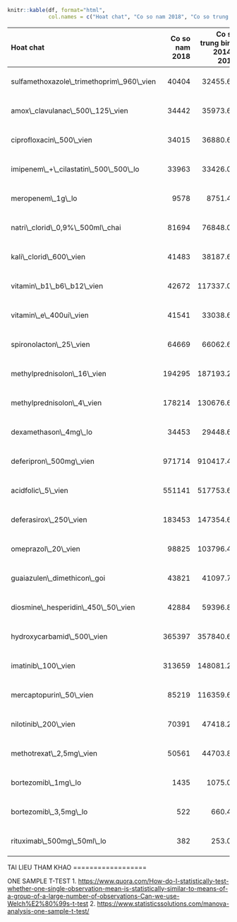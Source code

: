 ``` r
knitr::kable(df, format="html", 
             col.names = c("Hoat chat", "Co so nam 2018", "Co so trung binh 2014-2018", "SD", "p-value", "Ket luan"))
```

<table>
<thead>
<tr>
<th style="text-align:left;">
Hoat chat
</th>
<th style="text-align:right;">
Co so nam 2018
</th>
<th style="text-align:right;">
Co so trung binh 2014-2018
</th>
<th style="text-align:right;">
SD
</th>
<th style="text-align:right;">
p-value
</th>
<th style="text-align:left;">
Ket luan
</th>
</tr>
</thead>
<tbody>
<tr>
<td style="text-align:left;">
sulfamethoxazole\_trimethoprim\_960\_vien
</td>
<td style="text-align:right;">
40404
</td>
<td style="text-align:right;">
32455.60
</td>
<td style="text-align:right;">
6559.34988
</td>
<td style="text-align:right;">
0.0535599
</td>
<td style="text-align:left;">
Chấp nhận H0
</td>
</tr>
<tr>
<td style="text-align:left;">
amox\_clavulanac\_500\_125\_vien
</td>
<td style="text-align:right;">
34442
</td>
<td style="text-align:right;">
35973.60
</td>
<td style="text-align:right;">
13968.34884
</td>
<td style="text-align:right;">
0.8183820
</td>
<td style="text-align:left;">
Chấp nhận H0
</td>
</tr>
<tr>
<td style="text-align:left;">
ciprofloxacin\_500\_vien
</td>
<td style="text-align:right;">
34015
</td>
<td style="text-align:right;">
36880.60
</td>
<td style="text-align:right;">
3821.49844
</td>
<td style="text-align:right;">
0.1688988
</td>
<td style="text-align:left;">
Chấp nhận H0
</td>
</tr>
<tr>
<td style="text-align:left;">
imipenem\_+\_cilastatin\_500\_500\_lo
</td>
<td style="text-align:right;">
33963
</td>
<td style="text-align:right;">
33426.00
</td>
<td style="text-align:right;">
4552.71946
</td>
<td style="text-align:right;">
0.8050047
</td>
<td style="text-align:left;">
Chấp nhận H0
</td>
</tr>
<tr>
<td style="text-align:left;">
meropenem\_1g\_lo
</td>
<td style="text-align:right;">
9578
</td>
<td style="text-align:right;">
8751.40
</td>
<td style="text-align:right;">
706.38290
</td>
<td style="text-align:right;">
0.0590085
</td>
<td style="text-align:left;">
Chấp nhận H0
</td>
</tr>
<tr>
<td style="text-align:left;">
natri\_clorid\_0,9%\_500ml\_chai
</td>
<td style="text-align:right;">
81694
</td>
<td style="text-align:right;">
76848.00
</td>
<td style="text-align:right;">
2998.63877
</td>
<td style="text-align:right;">
0.0224839
</td>
<td style="text-align:left;">
Bác bỏ H0
</td>
</tr>
<tr>
<td style="text-align:left;">
kali\_clorid\_600\_vien
</td>
<td style="text-align:right;">
41483
</td>
<td style="text-align:right;">
38187.60
</td>
<td style="text-align:right;">
4376.94206
</td>
<td style="text-align:right;">
0.1675584
</td>
<td style="text-align:left;">
Chấp nhận H0
</td>
</tr>
<tr>
<td style="text-align:left;">
vitamin\_b1\_b6\_b12\_vien
</td>
<td style="text-align:right;">
42672
</td>
<td style="text-align:right;">
117337.00
</td>
<td style="text-align:right;">
51816.29430
</td>
<td style="text-align:right;">
0.0322169
</td>
<td style="text-align:left;">
Bác bỏ H0
</td>
</tr>
<tr>
<td style="text-align:left;">
vitamin\_e\_400ui\_vien
</td>
<td style="text-align:right;">
41541
</td>
<td style="text-align:right;">
33038.60
</td>
<td style="text-align:right;">
15712.67644
</td>
<td style="text-align:right;">
0.2929021
</td>
<td style="text-align:left;">
Chấp nhận H0
</td>
</tr>
<tr>
<td style="text-align:left;">
spironolacton\_25\_vien
</td>
<td style="text-align:right;">
64669
</td>
<td style="text-align:right;">
66062.60
</td>
<td style="text-align:right;">
18114.28448
</td>
<td style="text-align:right;">
0.8717675
</td>
<td style="text-align:left;">
Chấp nhận H0
</td>
</tr>
<tr>
<td style="text-align:left;">
methylprednisolon\_16\_vien
</td>
<td style="text-align:right;">
194295
</td>
<td style="text-align:right;">
187193.20
</td>
<td style="text-align:right;">
4814.74814
</td>
<td style="text-align:right;">
0.0299834
</td>
<td style="text-align:left;">
Bác bỏ H0
</td>
</tr>
<tr>
<td style="text-align:left;">
methylprednisolon\_4\_vien
</td>
<td style="text-align:right;">
178214
</td>
<td style="text-align:right;">
130676.60
</td>
<td style="text-align:right;">
36106.16084
</td>
<td style="text-align:right;">
0.0422203
</td>
<td style="text-align:left;">
Bác bỏ H0
</td>
</tr>
<tr>
<td style="text-align:left;">
dexamethason\_4mg\_lo
</td>
<td style="text-align:right;">
34453
</td>
<td style="text-align:right;">
29448.60
</td>
<td style="text-align:right;">
3948.15361
</td>
<td style="text-align:right;">
0.0471400
</td>
<td style="text-align:left;">
Bác bỏ H0
</td>
</tr>
<tr>
<td style="text-align:left;">
deferipron\_500mg\_vien
</td>
<td style="text-align:right;">
971714
</td>
<td style="text-align:right;">
910417.40
</td>
<td style="text-align:right;">
58298.28292
</td>
<td style="text-align:right;">
0.0784236
</td>
<td style="text-align:left;">
Chấp nhận H0
</td>
</tr>
<tr>
<td style="text-align:left;">
acidfolic\_5\_vien
</td>
<td style="text-align:right;">
551141
</td>
<td style="text-align:right;">
517753.60
</td>
<td style="text-align:right;">
97731.80332
</td>
<td style="text-align:right;">
0.4875041
</td>
<td style="text-align:left;">
Chấp nhận H0
</td>
</tr>
<tr>
<td style="text-align:left;">
deferasirox\_250\_vien
</td>
<td style="text-align:right;">
183453
</td>
<td style="text-align:right;">
147354.60
</td>
<td style="text-align:right;">
56988.32684
</td>
<td style="text-align:right;">
0.2296043
</td>
<td style="text-align:left;">
Chấp nhận H0
</td>
</tr>
<tr>
<td style="text-align:left;">
omeprazol\_20\_vien
</td>
<td style="text-align:right;">
98825
</td>
<td style="text-align:right;">
103796.40
</td>
<td style="text-align:right;">
19454.92090
</td>
<td style="text-align:right;">
0.5983076
</td>
<td style="text-align:left;">
Chấp nhận H0
</td>
</tr>
<tr>
<td style="text-align:left;">
guaiazulen\_dimethicon\_goi
</td>
<td style="text-align:right;">
43821
</td>
<td style="text-align:right;">
41097.75
</td>
<td style="text-align:right;">
23923.57298
</td>
<td style="text-align:right;">
0.8345422
</td>
<td style="text-align:left;">
Chấp nhận H0
</td>
</tr>
<tr>
<td style="text-align:left;">
diosmine\_hesperidin\_450\_50\_vien
</td>
<td style="text-align:right;">
42884
</td>
<td style="text-align:right;">
59396.80
</td>
<td style="text-align:right;">
11757.77882
</td>
<td style="text-align:right;">
0.0348354
</td>
<td style="text-align:left;">
Bác bỏ H0
</td>
</tr>
<tr>
<td style="text-align:left;">
hydroxycarbamid\_500\_vien
</td>
<td style="text-align:right;">
365397
</td>
<td style="text-align:right;">
357840.60
</td>
<td style="text-align:right;">
74715.61777
</td>
<td style="text-align:right;">
0.8321738
</td>
<td style="text-align:left;">
Chấp nhận H0
</td>
</tr>
<tr>
<td style="text-align:left;">
imatinib\_100\_vien
</td>
<td style="text-align:right;">
313659
</td>
<td style="text-align:right;">
148081.20
</td>
<td style="text-align:right;">
104005.93226
</td>
<td style="text-align:right;">
0.0235897
</td>
<td style="text-align:left;">
Bác bỏ H0
</td>
</tr>
<tr>
<td style="text-align:left;">
mercaptopurin\_50\_vien
</td>
<td style="text-align:right;">
85219
</td>
<td style="text-align:right;">
116359.60
</td>
<td style="text-align:right;">
20799.40857
</td>
<td style="text-align:right;">
0.0286270
</td>
<td style="text-align:left;">
Bác bỏ H0
</td>
</tr>
<tr>
<td style="text-align:left;">
nilotinib\_200\_vien
</td>
<td style="text-align:right;">
70391
</td>
<td style="text-align:right;">
47418.25
</td>
<td style="text-align:right;">
25826.67872
</td>
<td style="text-align:right;">
0.1732927
</td>
<td style="text-align:left;">
Chấp nhận H0
</td>
</tr>
<tr>
<td style="text-align:left;">
methotrexat\_2,5mg\_vien
</td>
<td style="text-align:right;">
50561
</td>
<td style="text-align:right;">
44703.80
</td>
<td style="text-align:right;">
20240.56683
</td>
<td style="text-align:right;">
0.5528456
</td>
<td style="text-align:left;">
Chấp nhận H0
</td>
</tr>
<tr>
<td style="text-align:left;">
bortezomib\_1mg\_lo
</td>
<td style="text-align:right;">
1435
</td>
<td style="text-align:right;">
1075.00
</td>
<td style="text-align:right;">
509.11688
</td>
<td style="text-align:right;">
0.5000000
</td>
<td style="text-align:left;">
Chấp nhận H0
</td>
</tr>
<tr>
<td style="text-align:left;">
bortezomib\_3,5mg\_lo
</td>
<td style="text-align:right;">
522
</td>
<td style="text-align:right;">
660.40
</td>
<td style="text-align:right;">
174.11433
</td>
<td style="text-align:right;">
0.1501376
</td>
<td style="text-align:left;">
Chấp nhận H0
</td>
</tr>
<tr>
<td style="text-align:left;">
rituximab\_500mg\_50ml\_lo
</td>
<td style="text-align:right;">
382
</td>
<td style="text-align:right;">
253.00
</td>
<td style="text-align:right;">
92.86819
</td>
<td style="text-align:right;">
0.0360095
</td>
<td style="text-align:left;">
Bác bỏ H0
</td>
</tr>
</tbody>
</table>
TAI LIEU THAM KHAO
==================

ONE SAMPLE T-TEST 1. <https://www.quora.com/How-do-I-statistically-test-whether-one-single-observation-mean-is-statistically-similar-to-means-of-a-group-of-a-large-number-of-observations-Can-we-use-Welch%E2%80%99s-t-test> 2. <https://www.statisticssolutions.com/manova-analysis-one-sample-t-test/>
